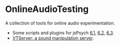 # OnlineAudioTesting
A collection of tools for online audio experimentation.

* Some scripts and plugins for jsPsych [6.1](jspsych@6.1/), [6.2](jspsych@6.2/), [6.3](jspsych@6.3/).
* [VTServer: a sound manipulation server](https://github.com/egaudrain/VTServer).
